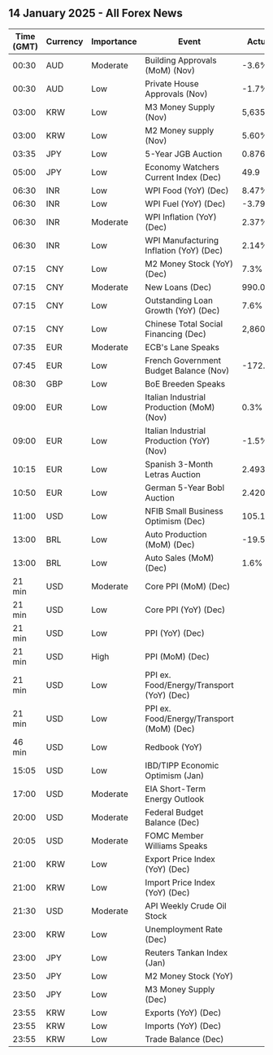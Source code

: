 ## 14 January 2025 - All Forex News

| Time (GMT) | Currency | Importance | Event | Actual | Forecast | Previous |
|------|----------|------------|-------|--------|----------|----------|
| 00:30 | AUD | Moderate | Building Approvals (MoM) (Nov) | -3.6% | -3.6% | 5.2% |
| 00:30 | AUD | Low | Private House Approvals (Nov) | -1.7% | -1.7% | -4.0% |
| 03:00 | KRW | Low | M3 Money Supply (Nov) | 5,635.2B |  | 5,584.9B |
| 03:00 | KRW | Low | M2 Money supply (Nov) | 5.60% |  | 6.10% |
| 03:35 | JPY | Low | 5-Year JGB Auction | 0.876% |  | 0.734% |
| 05:00 | JPY | Low | Economy Watchers Current Index (Dec) | 49.9 | 49.4 | 49.4 |
| 06:30 | INR | Low | WPI Food (YoY) (Dec) | 8.47% |  | 8.63% |
| 06:30 | INR | Low | WPI Fuel (YoY) (Dec) | -3.79% |  | -5.83% |
| 06:30 | INR | Moderate | WPI Inflation (YoY) (Dec) | 2.37% | 2.30% | 1.89% |
| 06:30 | INR | Low | WPI Manufacturing Inflation (YoY) (Dec) | 2.14% |  | 2.00% |
| 07:15 | CNY | Low | M2 Money Stock (YoY) (Dec) | 7.3% | 7.3% | 7.1% |
| 07:15 | CNY | Moderate | New Loans (Dec) | 990.0B | 890.0B | 580.0B |
| 07:15 | CNY | Low | Outstanding Loan Growth (YoY) (Dec) | 7.6% | 7.6% | 7.7% |
| 07:15 | CNY | Low | Chinese Total Social Financing (Dec) | 2,860.0B | 2,000.0B | 2,340.0B |
| 07:35 | EUR | Moderate | ECB's Lane Speaks |  |  |  |
| 07:45 | EUR | Low | French Government Budget Balance (Nov) | -172.5B |  | -157.4B |
| 08:30 | GBP | Low | BoE Breeden Speaks |  |  |  |
| 09:00 | EUR | Low | Italian Industrial Production (MoM) (Nov) | 0.3% | 0.0% | 0.1% |
| 09:00 | EUR | Low | Italian Industrial Production (YoY) (Nov) | -1.5% |  | -3.5% |
| 10:15 | EUR | Low | Spanish 3-Month Letras Auction | 2.493% |  | 2.567% |
| 10:50 | EUR | Low | German 5-Year Bobl Auction | 2.420% |  | 2.040% |
| 11:00 | USD | Low | NFIB Small Business Optimism (Dec) | 105.1 | 101.3 | 101.7 |
| 13:00 | BRL | Low | Auto Production (MoM) (Dec) | -19.5% |  | -5.2% |
| 13:00 | BRL | Low | Auto Sales (MoM) (Dec) | 1.6% |  | -4.5% |
| 21 min | USD | Moderate | Core PPI (MoM) (Dec) |  | 0.3% | 0.2% |
| 21 min | USD | Low | Core PPI (YoY) (Dec) |  | 3.8% | 3.4% |
| 21 min | USD | Low | PPI (YoY) (Dec) |  | 3.5% | 3.0% |
| 21 min | USD | High | PPI (MoM) (Dec) |  | 0.4% | 0.4% |
| 21 min | USD | Low | PPI ex. Food/Energy/Transport (YoY) (Dec) |  |  | 3.5% |
| 21 min | USD | Low | PPI ex. Food/Energy/Transport (MoM) (Dec) |  | 0.3% | 0.1% |
| 46 min | USD | Low | Redbook (YoY) |  |  | 6.8% |
| 15:05 | USD | Low | IBD/TIPP Economic Optimism (Jan) |  | 55.1 | 54.0 |
| 17:00 | USD | Moderate | EIA Short-Term Energy Outlook |  |  |  |
| 20:00 | USD | Moderate | Federal Budget Balance (Dec) |  | -80.0B | -367.0B |
| 20:05 | USD | Moderate | FOMC Member Williams Speaks |  |  |  |
| 21:00 | KRW | Low | Export Price Index (YoY) (Dec) |  |  | 7.0% |
| 21:00 | KRW | Low | Import Price Index (YoY) (Dec) |  |  | 3.0% |
| 21:30 | USD | Moderate | API Weekly Crude Oil Stock |  | -3.500M | -4.022M |
| 23:00 | KRW | Low | Unemployment Rate (Dec) |  |  | 2.7% |
| 23:00 | JPY | Low | Reuters Tankan Index (Jan) |  |  | -1 |
| 23:50 | JPY | Low | M2 Money Stock (YoY) |  | 1.2% | 1.2% |
| 23:50 | JPY | Low | M3 Money Supply (Dec) |  |  | 2,186.7B |
| 23:55 | KRW | Low | Exports (YoY) (Dec) |  | 6.6% | 1.4% |
| 23:55 | KRW | Low | Imports (YoY) (Dec) |  | 3.3% | -2.4% |
| 23:55 | KRW | Low | Trade Balance (Dec) |  | 6.49B | 5.59B |
